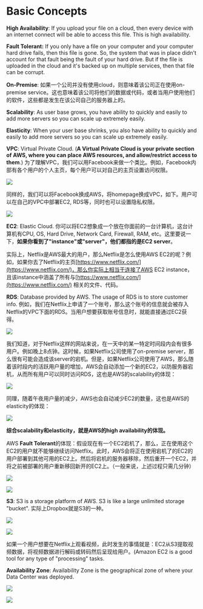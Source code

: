 # Basic Concepts

**High Availability**: If you upload your file on a cloud, then every device with an internet connect will be able to access this file. This is high availability.

**Fault Tolerant:** If you only have a file on your computer and your computer hard drive fails, then this file is gone. So, the system that was in place didn't account for that fault being the fault of your hard drive. But if the file is uploaded in the cloud and it's backed up on multiple services, then that file can be corrupt.

**On-Premise**: 如果一个公司并没有使用cloud，则意味着该公司正在使用on-premise service。这也意味着该公司将他们的数据或代码，或者当用户使用他们的软件，这些都是发生在该公司自己的服务器上的。

**Scalability**: As user base grows, you have ability to quickly and easily to add more servers so you can scale up extremely easily.

**Elasticity**: When your user base shrinks, you also have ability to quickly and easily to add more servers so you can scale up extremely easily.



**VPC**: Virtual Private Cloud. \(**A Virtual Private Cloud is your private section of AWS, where you can place AWS resources, and allow/restrict access to them**.\) 为了理解VPC，我们可以用Facebook来做一个类比。例如，Facebook内部有各个用户的个人主页，每个用户可以对自己的主页设置访问权限。

![](.gitbook/assets/image%20%28204%29.png)

同样的，我们可以将Facebook换成AWS，将homepage换成VPC，如下。用户可以在自己的VPC中部署EC2, RDS等，同时也可以设置隐私权限。

![](.gitbook/assets/image%20%28196%29.png)

**EC2**: Elastic Cloud. 你可以将EC2想象成一个放在你面前的一台计算机，这台计算机有CPU, OS, Hard Drive, Network Card, Firewall, RAM, etc。这里要说一下，**如果你看到了"instance"或"server"，他们都指的是EC2 server**。

实际上，Netflix是AWS最大的用户，那么Netflix是怎么使用AWS EC2的呢？例如，如果你去了Netflix的主页[https://www.netflix.com/](https://www.netflix.com/)，那么你实际上相当于连接了AWS EC2 instance，且该instance中涵盖了所有与[https://www.netflix.com/](https://www.netflix.com/) 相关的文件、代码。

**RDS**: Database provided by AWS. The usage of RDS is to store customer info. 例如，我们在Netflix上申请了一个账号，那么这个账号的信息就会被存入Netflix的VPC下面的RDS。当用户想要获取账号信息时，就能直接通过EC2获得。

![](.gitbook/assets/image%20%28133%29.png)



我们知道，对于Netflix这样的网站来说，在一天中的某一特定时间段内会有很多用户。例如晚上8点钟。这时候，如果Netflix公司使用了on-premise server，那么很有可能会造成该server的宕机。但是，如果Netflix公司使用了AWS，那么随着该时段内的活跃用户量的增加，AWS会自动添加一个新的EC2，以防服务器宕机，从而所有用户可以同时访问RDS，这也是AWS的scalability的体现：

![](.gitbook/assets/image%20%28139%29.png)

同理，随着午夜用户量的减少，AWS也会自动减少EC2的数量，这也是AWS的elasticity的体现：

![](.gitbook/assets/image%20%284%29.png)

**综合scalability和elasticity，就是AWS的high availability的体现。**

AWS **Fault Tolerant**的体现：假设现在有一个EC2宕机了，那么，正在使用这个EC2的用户就不能够继续访问Netflix。此时，AWS会将正在使用宕机了的EC2的用户部署到其他可用的EC2上。然后将宕机的服务器移除，然后重开一个EC2，并将之前被部署的用户重新移回新开的EC2上。（一般来说，上述过程只需几分钟）

![](.gitbook/assets/image%20%28184%29.png)

![](.gitbook/assets/image%20%2878%29.png)



**S3**: S3 is a storage platform of AWS. S3 is like a large unlimited storage "bucket". 实际上Dropbox就是S3的一种。

![](.gitbook/assets/image%20%2836%29.png)

![](.gitbook/assets/image%20%282%29.png)

如果一个用户想要在Netflix上观看视频，此时发生的事情就是：EC2从S3提取视频数据，将视频数据进行解码或转码然后呈现给用户。\(Amazon EC2 is a good tool for any type of "processing" tasks.

**Availability Zone**: Availability Zone is the geographical zone of where your Data Center was deployed.

![](.gitbook/assets/image%20%2837%29.png)

![](.gitbook/assets/image%20%2875%29.png)













